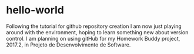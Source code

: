 # hello-world
Following the tutorial for github repository creation
I am now just playing around with the environment, hoping to learn something new about version control.  I am planning on using gitHub for my Homework Buddy project, 2017.2, in Projeto de Desenvolvimento de Software.
